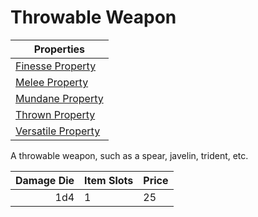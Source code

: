 # Throwable Weapon

| Properties                                                               |
| ------------------------------------------------------------------------ |
| [Finesse Property](../../Weapon%20Properties/Finesse%20Property.md)         |
| [Melee Property](../../Weapon%20Properties/Melee%20Property.md)             |
| [Mundane Property](../../Material%20Properties/Mundane%20Property.md) |
| [Thrown Property](../../Weapon%20Properties/Thrown%20Property.md)           |
| [Versatile Property](../../Weapon%20Properties/Versatile%20Property.md)     |

A throwable weapon, such as a spear, javelin, trident, etc.

| Damage Die | Item Slots | Price |
| ---------: | ---------- | ----- |
|        1d4 | 1          | 25    |
